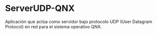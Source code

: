 # ServerUDP-QNX
Aplicación que actúa como servidor bajo protocolo UDP (User Datagram Protocol) en red para el sistema operativo QNX.
